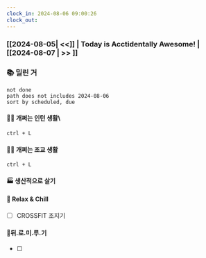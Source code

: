 ```yaml
---
clock_in: 2024-08-06 09:00:26
clock_out: 
---
```

### [[2024-08-05| <<]] | **Today is Acctidentally Awesome!** | [[2024-08-07 | >> ]]

### 📚 밀린 거
```tasks
not done 
path does not includes 2024-08-06
sort by scheduled, due
```

#### 🤦‍♂️ 개쩌는 인턴 생활\
`ctrl + L`

#### 👨‍🏫 개쩌는 조교 생활
`ctrl + L`

#### 🏭 생산적으로 살기

#### 🍻 Relax & Chill 
- [ ] CROSSFIT 조지기


#### 💨뒤.로.미.루.기
- [ ] 